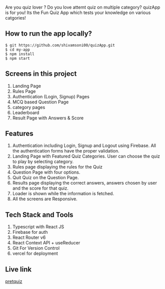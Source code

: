 
Are you quiz lover ? Do you love attemt quiz on multiple category? quizApp is for you! Its the Fun Quiz App which tests your knowledge on various catgories!

## How to run the app locally?

```
$ git https://github.com/shivamsoni00/quizApp.git
$ cd my-app
$ npm install
$ npm start
```

## Screens in this project

1. Landing Page
2. Rules Page
3. Authentication (Login, Signup) Pages
4. MCQ based Question Page
5. category pages
6. Leaderboard
7. Result Page with Answers & Score

## Features

1. Authentication including Login, Signup and Logout using Firebase. All the authentication forms have the proper validation.
2. Landing Page with Featured Quiz Categories. User can choose the quiz to play by selecting category.
3. Rules page displaying the rules for the Quiz
4. Question Page with four options.
5. Quit Quiz on the Question Page.
6. Results page displaying the correct answers, answers chosen by user and the score for that quiz.
7. Loader is shown while the information is fetched.
8. All the screens are Responsive.

## Tech Stack and Tools

1. Typescript with React JS
2. Firebase for auth
3. React Router v6
4. React Context API + useReducer
5. Git For Version Control
6. vercel for deployment

## Live link

[pretquiz](https://quiz-app-zeta-gray.vercel.app)

